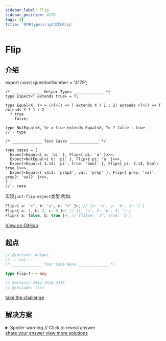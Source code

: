 ```yaml
---
sidebar_label: Flip
sidebar_position: 4179
tags: []
title: '使用typescript实现Flip'
---
```


# Flip

## 介绍

export const questionNumber = '4179';

```twoslash include helper
/* _____________ Helper Types _____________ */
type Expect<T extends true> = T;

type Equal<X, Y> = (<T>() => T extends X ? 1 : 2) extends <T>() => T extends Y ? 1 : 2
  ? true
  : false;

type NotEqual<X, Y> = true extends Equal<X, Y> ? false : true
// - type
```

```twoslash include test
/* _____________ Test Cases _____________ */

type cases = [
  Expect<Equal<{ a: 'pi' }, Flip<{ pi: 'a' }>>>,
  Expect<NotEqual<{ b: 'pi' }, Flip<{ pi: 'a' }>>>,
  Expect<Equal<{ 3.14: 'pi', true: 'bool' }, Flip<{ pi: 3.14, bool: true }>>>,
  Expect<Equal<{ val2: 'prop2', val: 'prop' }, Flip<{ prop: 'val', prop2: 'val2' }>>>,
]
// - case
```
  实现`just-flip-object`类型.例如:

  ```ts
  Flip<{ a: "x", b: "y", c: "z" }>; // {x: 'a', y: 'b', z: 'c'}
  Flip<{ a: 1, b: 2, c: 3 }>; // {1: 'a', 2: 'b', 3: 'c'}
  Flip<{ a: false, b: true }>; // {false: 'a', true: 'b'}
  ```


<span className="badge-links">
  <a className="view" target="\_blank" href={`https://tsch.js.org/${questionNumber}`}>
    View on GitHub
  </a>
</span>

## 起点

```ts twoslash
// @include: helper
// ---cut---
/* _____________ Your Code Here _____________ */

type Flip<T> = any

// @errors: 2344 2314 2315
// @include: test
```

<span className="badge-links">
  <a
    className="challenge"
    target="\_blank"
    href={`https://tsch.js.org/${questionNumber}/play`}
  >
    take the challenge
  </a>
</span>

## 解决方案

<details>

<summary>Spoiler warning // Click to reveal answer</summary>

```ts twoslash
// @include: helper

// @include: test
// @errors: 2344 2589 2314
/* _____________ Answer Here _____________ */
/// ---cut---

// most popular

type Flip<T extends Record<string ,string|number|boolean>> = {
  [P in keyof T as `${T[P]}`]: P
}

```



</details>

<span className="badge-links">
  <a
    className="share"
    target="\_blank"
    href={`https://tsch.js.org/${questionNumber}/answer`}
  >
    share your answer
  </a>
  <a
    className="solution"
    target="\_blank"
    href={`https://tsch.js.org/${questionNumber}/solutions`}
  >
    view more solutions
  </a>
</span>
